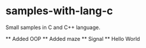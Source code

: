 # samples-with-lang-c
Small samples in C and C++ language.

** Added OOP
** Added maze
** Signal
** Hello World
